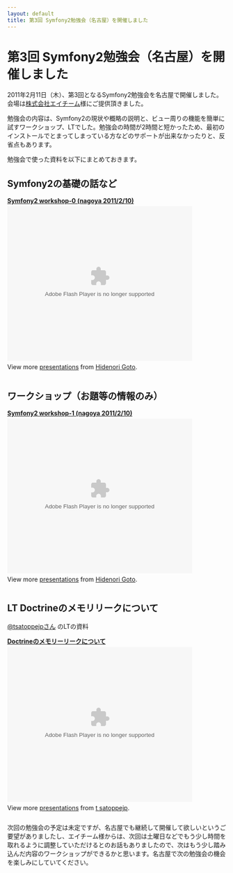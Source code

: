 ```yaml
---
layout: default
title: 第3回 Symfony2勉強会（名古屋）を開催しました
---
```


第3回 Symfony2勉強会（名古屋）を開催しました
============================================

2011年2月11日（木）、第3回となるSymfony2勉強会を名古屋で開催しました。
会場は[株式会社エイチーム](http://www.a-tm.co.jp/)様にご提供頂きました。


勉強会の内容は、Symfony2の現状や概略の説明と、ビュー周りの機能を簡単に試すワークショップ、LTでした。勉強会の時間が2時間と短かったため、最初のインストールでとまってしまっている方などのサポートが出来なかったりと、反省点もあります。

勉強会で使った資料を以下にまとめておきます。



Symfony2の基礎の話など
----------------------

<div style="width:425px" id="__ss_6886789"><strong style="display:block;margin:12px 0 4px"><a href="http://www.slideshare.net/hidenorigoto/symfony2-workshop0-nagoya-2011210" title="Symfony2 workshop-0 (nagoya 2011/2/10)">Symfony2 workshop-0 (nagoya 2011/2/10)</a></strong><object id="__sse6886789" width="425" height="355"><param name="movie" value="http://static.slidesharecdn.com/swf/ssplayer2.swf?doc=symfony2-workshop-0-110210180532-phpapp02&stripped_title=symfony2-workshop0-nagoya-2011210&userName=hidenorigoto" /><param name="allowFullScreen" value="true"/><param name="allowScriptAccess" value="always"/><embed name="__sse6886789" src="http://static.slidesharecdn.com/swf/ssplayer2.swf?doc=symfony2-workshop-0-110210180532-phpapp02&stripped_title=symfony2-workshop0-nagoya-2011210&userName=hidenorigoto" type="application/x-shockwave-flash" allowscriptaccess="always" allowfullscreen="true" width="425" height="355"></embed></object><div style="padding:5px 0 12px">View more <a href="http://www.slideshare.net/">presentations</a> from <a href="http://www.slideshare.net/hidenorigoto">Hidenori Goto</a>.</div></div>


ワークショップ（お題等の情報のみ）
---------------------------------

<div style="width:425px" id="__ss_6886786"><strong style="display:block;margin:12px 0 4px"><a href="http://www.slideshare.net/hidenorigoto/symfony2-workshop1-nagoya-2011210" title="Symfony2 workshop-1 (nagoya 2011/2/10)">Symfony2 workshop-1 (nagoya 2011/2/10)</a></strong><object id="__sse6886786" width="425" height="355"><param name="movie" value="http://static.slidesharecdn.com/swf/ssplayer2.swf?doc=symfony2-workshop-1-110210180503-phpapp02&stripped_title=symfony2-workshop1-nagoya-2011210&userName=hidenorigoto" /><param name="allowFullScreen" value="true"/><param name="allowScriptAccess" value="always"/><embed name="__sse6886786" src="http://static.slidesharecdn.com/swf/ssplayer2.swf?doc=symfony2-workshop-1-110210180503-phpapp02&stripped_title=symfony2-workshop1-nagoya-2011210&userName=hidenorigoto" type="application/x-shockwave-flash" allowscriptaccess="always" allowfullscreen="true" width="425" height="355"></embed></object><div style="padding:5px 0 12px">View more <a href="http://www.slideshare.net/">presentations</a> from <a href="http://www.slideshare.net/hidenorigoto">Hidenori Goto</a>.</div></div>


LT Doctrineのメモリリークについて
---------------------------------

[@tsatoppejpさん](http://twitter.com/tsatoppejp) のLTの資料

<div style="width:425px" id="__ss_6887779"><strong style="display:block;margin:12px 0 4px"><a href="http://www.slideshare.net/tsatoppejp/doctrine-6887779" title="Doctrineのメモリーリークについて">Doctrineのメモリーリークについて</a></strong><object id="__sse6887779" width="425" height="355"><param name="movie" value="http://static.slidesharecdn.com/swf/ssplayer2.swf?doc=doctrine-memory-reak-110210220504-phpapp02&stripped_title=doctrine-6887779&userName=tsatoppejp" /><param name="allowFullScreen" value="true"/><param name="allowScriptAccess" value="always"/><embed name="__sse6887779" src="http://static.slidesharecdn.com/swf/ssplayer2.swf?doc=doctrine-memory-reak-110210220504-phpapp02&stripped_title=doctrine-6887779&userName=tsatoppejp" type="application/x-shockwave-flash" allowscriptaccess="always" allowfullscreen="true" width="425" height="355"></embed></object><div style="padding:5px 0 12px">View more <a href="http://www.slideshare.net/">presentations</a> from <a href="http://www.slideshare.net/tsatoppejp">t satoppejp</a>.</div></div>


次回の勉強会の予定は未定ですが、名古屋でも継続して開催して欲しいというご要望がありましたし、エイチーム様からは、次回は土曜日などでもう少し時間を取れるように調整していただけるとのお話もありましたので、次はもう少し踏み込んだ内容のワークショップができるかと思います。名古屋で次の勉強会の機会を楽しみにしていてください。



